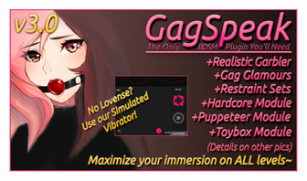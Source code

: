 ![Banner Image](https://raw.githubusercontent.com/Project-GagSpeak/repo/main/ProjectGagSpeak/images/promopic2.png)
